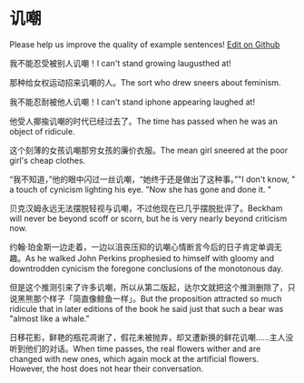 # 讥嘲

Please help us improve the quality of example sentences! [Edit on Github](https://github.com/jiyushe/jiyu-example-sentence-source/blob/main/chinese/jichao.md)

<p><span class="chinese">我不能忍受被别人讥嘲！</span><span class="english">I can't stand growing laugusthed at!</span></p>

<p><span class="chinese">那种给女权运动招来讥嘲的人。</span><span class="english">The sort who drew sneers about feminism.</span></p>

<p><span class="chinese">我不能忍耐被他人讥嘲！</span><span class="english">I can't stand iphone appearing laughed at!</span></p>

<p><span class="chinese">他受人揶揄讥嘲的时代已经过去了。</span><span class="english">The time has passed when he was an object of ridicule.</span></p>

<p><span class="chinese">这个刻薄的女孩讥嘲那穷女孩的廉价衣服。</span><span class="english">The mean girl sneered at the poor girl's cheap clothes.</span></p>

<p><span class="chinese">“我不知道，”他的眼中闪过一丝讥嘲，“她终于还是做出了这种事。”</span><span class="english">"I don't know, " a touch of cynicism lighting his eye. "Now she has gone and done it. "</span></p>

<p><span class="chinese">贝克汉姆永远无法摆脱轻视与讥嘲，不过他现在已几乎摆脱批评了。</span><span class="english">Beckham will never be beyond scoff or scorn, but he is very nearly beyond criticism now.</span></p>

<p><span class="chinese">约翰·珀金斯一边走着，一边以沮丧压抑的讥嘲心情断言今后的日子肯定单调无趣。</span><span class="english">As he walked John Perkins prophesied to himself with gloomy and downtrodden cynicism the foregone conclusions of the monotonous day.</span></p>

<p><span class="chinese">但是这个推测引来了许多讥嘲，所以从第二版起，达尔文就把这个推测删除了，只说黑熊那个样子「简直像鲸鱼一样」。</span><span class="english">But the proposition attracted so much ridicule that in later editions of the book he said just that such a bear was "almost like a whale."</span></p>

<p><span class="chinese">日移花影，鲜艳的瓶花凋谢了，假花未被抛弃，却又遭新换的鲜花讥嘲……主人没听到他们的对话。</span><span class="english">When time passes, the real flowers wither and are changed with new ones, which again mock at the artificial flowers. However, the host does not hear their conversation.</span></p>

